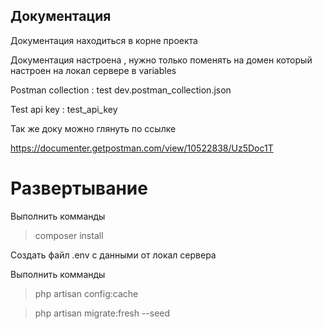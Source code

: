 ## Документация
Документация находиться в корне проекта

Документация настроена , нужно только поменять на домен который настроен на локал сервере в variables

Postman collection : test dev.postman_collection.json

Test api key : test_api_key

Так же доку можно глянуть по ссылке

https://documenter.getpostman.com/view/10522838/Uz5Doc1T

# Развертывание

Выполнить комманды
>composer install 

Создать файл .env с данными от локал сервера

Выполнить комманды  
>php artisan config:cache


>php artisan migrate:fresh --seed

